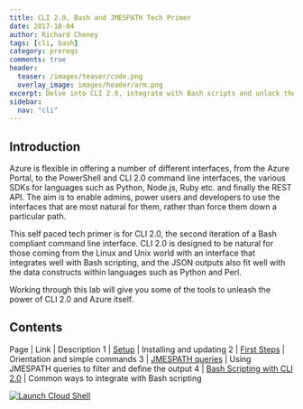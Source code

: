 ```yaml
---
title: CLI 2.0, Bash and JMESPATH Tech Primer
date: 2017-10-04
author: Richard Cheney
tags: [cli, bash]
category: prereqs
comments: true
header:
  teaser: /images/teaser/code.png
  overlay_image: images/header/arm.png
excerpt: Delve into CLI 2.0, integrate with Bash scripts and unlock the power of the JMESPATH queries
sidebar:
  nav: "cli"
---
```


## Introduction

Azure is flexible in offering a number of different interfaces, from the Azure Portal, to the PowerShell and CLI 2.0 command line interfaces, the various SDKs for languages such as Python, Node.js, Ruby etc. and finally the REST API.  The aim is to enable admins, power users and developers to use the interfaces that are most natural for them, rather than force them down a particular path.

This self paced tech primer is for CLI 2.0, the second iteration of a Bash compliant command line interface.  CLI 2.0 is designed to be natural for those coming from the Linux and Unix world with an interface that integrates well with Bash scripting, and the JSON outputs also fit well with the data constructs within languages such as Python and Perl.

Working through this lab will give you some of the tools to unleash the power of CLI 2.0 and Azure itself.

## Contents

Page | Link | Description
1 | <a href="/prereqs/cli/cli-1-setup" target="_self">Setup</a> | Installing and updating
2 | <a href="/prereqs/cli/cli-2-firststeps" target="_self">First Steps</a> | Orientation and simple commands
3 | <a href="/prereqs/cli/cli-3-jmespath" target="_self">JMESPATH queries</a> | Using JMESPATH queries to filter and define the output
4 | <a href="/prereqs/cli/cli-4-bash" target="_self">Bash Scripting with CLI 2.0</a> | Common ways to integrate with Bash scripting

[![Launch Cloud Shell](https://shell.azure.com/images/launchcloudshell.png "Launch Cloud Shell")](https://shell.azure.com)